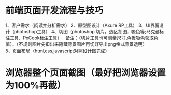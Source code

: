 # 前端页面开发流程与技巧 

1、客户需求（阅读并分析需求）
2、原型图设计（Axure RP工具）
3、UI界面设计（photoshop工具）
4、切图（photoshop 切片，选区扣图，吸色等;马克曼标注工具、PxCook标注工具）
   备注：（切片工具也可测量尺寸,色板吸色获取色值）、（不规则图片先扣出来隐藏背景图片再切好导出png格式背景透明）　　　
5、页面布局（html,css,javascript对照设计图完成）

# 浏览器整个页面截图（最好把浏览器设置为100%再截） 
